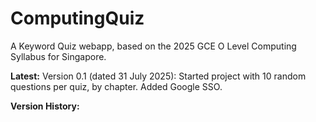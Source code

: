 # ComputingQuiz

A Keyword Quiz webapp, based on the 2025 GCE O Level Computing Syllabus for Singapore.

**Latest:** 
Version 0.1 (dated 31 July 2025): Started project with 10 random questions per quiz, by chapter. Added Google SSO.

**Version History:** 
